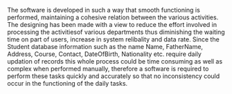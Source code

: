  The software is developed in such a way that smooth functioning is performed, maintaining a cohesive relation between the various activities. The designing has been made with a view to reduce the effort involved in processing the activitiesof various departments thus diminishing the waiting time on part of users, increase in system relibality and data rate.
Since the Student database information such as the name Name, FatherName, Address, Course, Contact, DateOfBirth, Nationality etc. require daily updation of records this whole process could be time consuming as well as complex when performed manually, therefore a software is required to perform these tasks quickly and accurately so that no inconsistency could occur in the functioning of the daily tasks.
